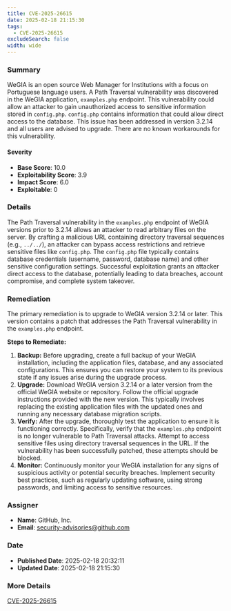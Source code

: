 ```yaml
---
title: CVE-2025-26615
date: 2025-02-18 21:15:30
tags:
  - CVE-2025-26615
excludeSearch: false
width: wide
---
```


### Summary
WeGIA is an open source Web Manager for Institutions with a focus on Portuguese language users. A Path Traversal vulnerability was discovered in the WeGIA application, `examples.php` endpoint. This vulnerability could allow an attacker to gain unauthorized access to sensitive information stored in `config.php`. `config.php` contains information that could allow direct access to the database. This issue has been addressed in version 3.2.14 and all users are advised to upgrade. There are no known workarounds for this vulnerability.

#### Severity
- **Base Score**: 10.0
- **Exploitability Score**: 3.9
- **Impact Score**: 6.0
- **Exploitable**: 0


### Details 
The Path Traversal vulnerability in the `examples.php` endpoint of WeGIA versions prior to 3.2.14 allows an attacker to read arbitrary files on the server. By crafting a malicious URL containing directory traversal sequences (e.g., `../../`), an attacker can bypass access restrictions and retrieve sensitive files like `config.php`. The `config.php` file typically contains database credentials (username, password, database name) and other sensitive configuration settings.  Successful exploitation grants an attacker direct access to the database, potentially leading to data breaches, account compromise, and complete system takeover.

### Remediation
The primary remediation is to upgrade to WeGIA version 3.2.14 or later. This version contains a patch that addresses the Path Traversal vulnerability in the `examples.php` endpoint.  

**Steps to Remediate:**

1.  **Backup:** Before upgrading, create a full backup of your WeGIA installation, including the application files, database, and any associated configurations. This ensures you can restore your system to its previous state if any issues arise during the upgrade process.
2.  **Upgrade:** Download WeGIA version 3.2.14 or a later version from the official WeGIA website or repository. Follow the official upgrade instructions provided with the new version. This typically involves replacing the existing application files with the updated ones and running any necessary database migration scripts.
3.  **Verify:** After the upgrade, thoroughly test the application to ensure it is functioning correctly. Specifically, verify that the `examples.php` endpoint is no longer vulnerable to Path Traversal attacks. Attempt to access sensitive files using directory traversal sequences in the URL. If the vulnerability has been successfully patched, these attempts should be blocked.
4.  **Monitor:** Continuously monitor your WeGIA installation for any signs of suspicious activity or potential security breaches. Implement security best practices, such as regularly updating software, using strong passwords, and limiting access to sensitive resources.

### Assigner
- **Name**: GitHub, Inc.
- **Email**: security-advisories@github.com

### Date
- **Published Date**: 2025-02-18 20:32:11
- **Updated Date**: 2025-02-18 21:15:30

### More Details
[CVE-2025-26615](https://www.cvedetails.com/cve/CVE-2025-26615)